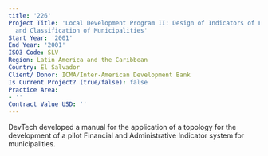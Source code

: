 ```yaml
---
title: '226'
Project Title: 'Local Development Program II: Design of Indicators of Financial Performance
  and Classification of Municipalities'
Start Year: '2001'
End Year: '2001'
ISO3 Code: SLV
Region: Latin America and the Caribbean
Country: El Salvador
Client/ Donor: ICMA/Inter-American Development Bank
Is Current Project? (true/false): false
Practice Area:
- ''
Contract Value USD: ''
---
```


DevTech developed a manual for the application of a topology for the development of a pilot Financial and Administrative Indicator system for municipalities.